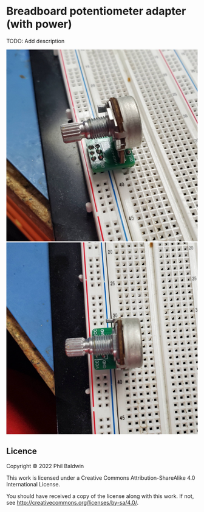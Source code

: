 Breadboard potentiometer adapter (with power)
=============================================

TODO: Add description

![Photo of assembled board sitting in a breadboard](photo-1.jpg)
![Photo of assembled board sitting in a breadboard](photo-2.jpg)

Licence
-------

Copyright © 2022 Phil Baldwin

This work is licensed under a Creative Commons Attribution-ShareAlike 4.0 International License.

You should have received a copy of the license along with this work. If not, see <http://creativecommons.org/licenses/by-sa/4.0/>.
